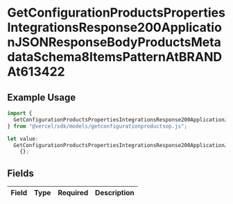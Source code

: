 # GetConfigurationProductsPropertiesIntegrationsResponse200ApplicationJSONResponseBodyProductsMetadataSchema8ItemsPatternAtBRANDAt613422

## Example Usage

```typescript
import {
  GetConfigurationProductsPropertiesIntegrationsResponse200ApplicationJSONResponseBodyProductsMetadataSchema8ItemsPatternAtBRANDAt613422,
} from "@vercel/sdk/models/getconfigurationproductsop.js";

let value:
  GetConfigurationProductsPropertiesIntegrationsResponse200ApplicationJSONResponseBodyProductsMetadataSchema8ItemsPatternAtBRANDAt613422 =
    {};
```

## Fields

| Field       | Type        | Required    | Description |
| ----------- | ----------- | ----------- | ----------- |